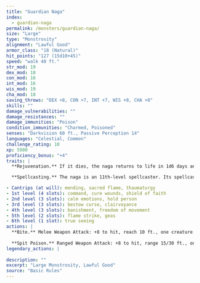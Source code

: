 ```yaml
---
title: "Guardian Naga"
index:
  - guardian-naga
permalink: /monsters/guardian-naga/
size: "Large"
type: "Monstrosity"
alignment: "Lawful Good"
armor_class: "18 (Natural)"
hit_points: "127 (15d10+45)"
speed: "walk 40 ft."
str_mod: 19
dex_mod: 18
con_mod: 16
int_mod: 16
wis_mod: 19
cha_mod: 18
saving_throws: "DEX +8, CON +7, INT +7, WIS +8, CHA +8"
skills: ""
damage_vulnerabilities: ""
damage_resistances: ""
damage_immunities: "Poison"
condition_immunities: "Charmed, Poisoned"
senses: "Darkvision 60 ft., Passive Perception 14"
languages: "Celestial, Common"
challenge_rating: 10
xp: 5900
proficiency_bonus: "+4"
traits: |
  **Rejuvenation.** If it dies, the naga returns to life in 1d6 days and regains all its hit points. Only a wish spell can prevent this trait from functioning.

  **Spellcasting.** The naga is an 11th-level spellcaster. Its spellcasting ability is Wisdom (spell save DC 16, +8 to hit with spell attacks), and it needs only verbal components to cast its spells. It has the following cleric spells prepared:

- Cantrips (at will): mending, sacred flame, thaumaturgy
- 1st level (4 slots): command, cure wounds, shield of faith
- 2nd level (3 slots): calm emotions, hold person
- 3rd level (3 slots): bestow curse, clairvoyance
- 4th level (3 slots): banishment, freedom of movement
- 5th level (2 slots): flame strike, geas
- 6th level (1 slot): true seeing
actions: |
  **Bite.** Melee Weapon Attack: +8 to hit, reach 10 ft., one creature. Hit: 8 (1d8 + 4) piercing damage, and the target must make a DC 15 Constitution saving throw, taking 45 (10d8) poison damage on a failed save, or half as much damage on a successful one.
  
  **Spit Poison.** Ranged Weapon Attack: +8 to hit, range 15/30 ft., one creature. Hit: The target must make a DC 15 Constitution saving throw, taking 45 (10d8) poison damage on a failed save, or half as much damage on a successful one.  
legendary_actions: |
  
description: ""
excerpt: "Large Monstrosity, Lawful Good"
source: "Basic Rules"
---
```

